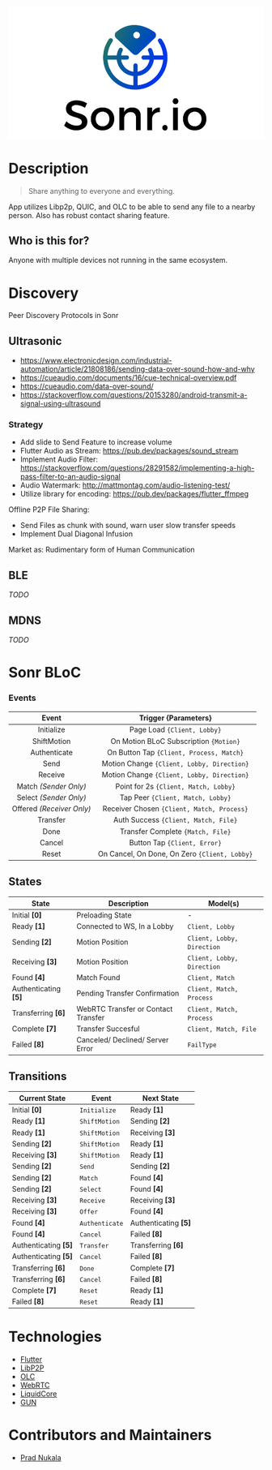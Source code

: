 <div align="center">
    <img src="assets/logos/header.png" alt="Sonr-App-Header"/>
  <br>
</div>

# Description
> Share anything to everyone and everything.

App utilizes Libp2p, QUIC, and OLC to be able to send any file to a nearby person. Also has robust contact sharing feature.

## Who is this for?
Anyone with multiple devices not running in the same ecosystem.

# Discovery
Peer Discovery Protocols in Sonr
## Ultrasonic
- https://www.electronicdesign.com/industrial-automation/article/21808186/sending-data-over-sound-how-and-why
- https://cueaudio.com/documents/16/cue-technical-overview.pdf
-  https://cueaudio.com/data-over-sound/
- https://stackoverflow.com/questions/20153280/android-transmit-a-signal-using-ultrasound


### Strategy
- Add slide to Send Feature to increase volume
- Flutter Audio as Stream: https://pub.dev/packages/sound_stream
- Implement Audio Filter: https://stackoverflow.com/questions/28291582/implementing-a-high-pass-filter-to-an-audio-signal
- Audio Watermark: http://mattmontag.com/audio-listening-test/
- Utilize library for encoding: https://pub.dev/packages/flutter_ffmpeg

Offline P2P File Sharing:
- Send Files as chunk with sound, warn user slow transfer speeds
- Implement Dual Diagonal Infusion

Market as: Rudimentary form of Human Communication

## BLE
*TODO*
## MDNS
*TODO*

# Sonr BLoC
### Events

|     Event    |                Trigger {Parameters}               |
|:------------:|:-------------------------------------------------:|
| Initialize   | Page Load `{Client, Lobby}`                        |
| ShiftMotion  | On Motion BLoC Subscription `{Motion}`           |
| Authenticate | On Button Tap `{Client, Process, Match}`         |
| Send         | Motion Change `{Client, Lobby, Direction}`          |
| Receive      | Motion Change `{Client, Lobby, Direction}`          |
| Match *(Sender Only)*       | Point for 2s  `{Client, Match, Lobby}` |
| Select *(Sender Only)*      | Tap Peer  `{Client, Match, Lobby}`     |
| Offered  *(Receiver Only)*      | Receiver Chosen `{Client, Match, Process}`       |
| Transfer     | Auth Success `{Client, Match, File}`                |
| Done         | Transfer Complete `{Match, File}`                   |
| Cancel       | Button Tap `{Client, Error}`                     |
| Reset        | On Cancel, On Done, On Zero `{Client, Lobby}`       |

## States

| State                  | Description                         | Model(s)                    |
|------------------------|-------------------------------------|-----------------------------|
| Initial **[0]**        | Preloading State                    | -                           |
| Ready **[1]**          | Connected to WS, In a Lobby         | `Client, Lobby`             |
| Sending **[2]**        | Motion Position                     | `Client, Lobby, Direction`  |
| Receiving **[3]**      | Motion Position                     | `Client, Lobby, Direction`  |
| Found **[4]**          | Match Found                         | `Client, Match`             |
| Authenticating **[5]** | Pending Transfer Confirmation       | `Client, Match, Process` |
| Transferring **[6]**   | WebRTC Transfer or Contact Transfer | `Client, Match, Process` |
| Complete **[7]**       | Transfer Succesful                  | `Client, Match, File`       |
| Failed **[8]**         | Canceled/ Declined/ Server Error    | `FailType`                  |

## Transitions

| Current State          	| Event          	| Next State             	|
|------------------------	|----------------	|------------------------	|
| Initial **[0]**        	| `Initialize`   	| Ready **[1]**          	|
| Ready **[1]**          	| `ShiftMotion`  	| Sending **[2]**        	|
| Ready **[1]**          	| `ShiftMotion`  	| Receiving **[3]**      	|
| Sending **[2]**        	| `ShiftMotion`  	| Ready **[1]**          	|
| Receiving **[3]**      	| `ShiftMotion`  	| Ready **[1]**          	|
| Sending **[2]**        	| `Send`         	| Sending **[2]**        	|
| Sending **[2]**        	| `Match`        	| Found **[4]**          	|
| Sending **[2]**        	| `Select`       	| Found **[4]**          	|
| Receiving **[3]**      	| `Receive`      	| Receiving **[3]**      	|
| Receiving **[3]**      	| `Offer`        	| Found **[4]**          	|
| Found **[4]**          	| `Authenticate` 	| Authenticating **[5]** 	|
| Found **[4]**          	| `Cancel`       	| Failed **[8]**         	|
| Authenticating **[5]** 	| `Transfer`     	| Transferring **[6]**   	|
| Authenticating **[5]** 	| `Cancel`       	| Failed **[8]**         	|
| Transferring **[6]**   	| `Done`         	| Complete **[7]**       	|
| Transferring **[6]**   	| `Cancel`       	| Failed **[8]**         	|
| Complete **[7]**       	| `Reset`        	| Ready **[1]**          	|
| Failed **[8]**         	| `Reset`        	| Ready **[1]**          	|


# Technologies
* [Flutter](https://github.com/flutter/flutter)
* [LibP2P](https://github.com/libp2p/go-libp2p)
* [OLC](https://github.com/google/open-location-code)
* [WebRTC](https://webrtc.org/)
* [LiquidCore](https://github.com/LiquidPlayer/LiquidCore)
* [GUN](https://gun.eco/)

# Contributors and Maintainers
- [Prad Nukala](https://prad.dev)
